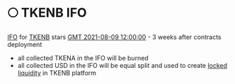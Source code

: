 # 🌕 TKENB IFO

[IFO](tkenb-ifo.md) for [TKENB](../tokenomics/tkenb.md) stars [GMT 2021-08-09 12:00:00](https://www.epochconverter.com/countdown?q=1628510400) - 3 weeks after contracts deployment

* all collected TKENA in the IFO will be burned
* all collected USD in the IFO will be equal split and used to create [locked liquidity](locked-liquidity.md) in TKENB platform



 




